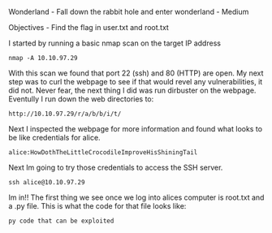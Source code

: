 Wonderland - Fall down the rabbit hole and enter wonderland - Medium

Objectives - Find the flag in user.txt and root.txt

I started by running a basic nmap scan on the target IP address
```
nmap -A 10.10.97.29
```
With this scan we found that port 22 (ssh) and 80 (HTTP) are open. My next step was to curl the webpage to see if that would revel any vulnerabilities, it did not. Never fear, the next thing I did was run dirbuster on the webpage. Eventully I run down the web directories to: 
```
http://10.10.97.29/r/a/b/b/i/t/
```
Next I inspected the webpage for more information and found what looks to be like credentials for alice.
```
alice:HowDothTheLittleCrocodileImproveHisShiningTail
```
Next Im going to try those credentials to access the SSH server. 
```
ssh alice@10.10.97.29
```
Im in!! The first thing we see once we log into alices computer is root.txt and a .py file. This is what the code for that file looks like:
```
py code that can be exploited
```

